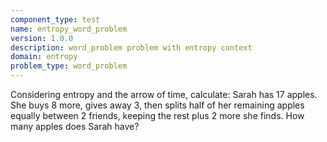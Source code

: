 ```yaml
---
component_type: test
name: entropy_word_problem
version: 1.0.0
description: word_problem problem with entropy context
domain: entropy
problem_type: word_problem
---
```


Considering entropy and the arrow of time, calculate: Sarah has 17 apples. She buys 8 more, gives away 3, then splits half of her remaining apples equally between 2 friends, keeping the rest plus 2 more she finds. How many apples does Sarah have?
